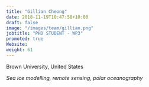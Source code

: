 ```yaml
---
title: "Gillian Cheong"
date: 2018-11-19T10:47:58+10:00
draft: false
image: "/images/team/gillian.png"
jobtitle: "PHD STUDENT - WP3"
promoted: true
Website: 
weight: 61
---
```


Brown University, United States

*Sea ice modelling, remote sensing, polar oceanography*

